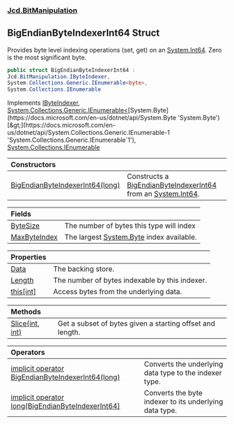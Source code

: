 ### [Jcd.BitManipulation](Jcd.BitManipulation.md 'Jcd.BitManipulation')

## BigEndianByteIndexerInt64 Struct

Provides byte level indexing operations (set, get) on an [System.Int64](https://docs.microsoft.com/en-us/dotnet/api/System.Int64 'System.Int64'). Zero is the most significant byte.

```csharp
public struct BigEndianByteIndexerInt64 :
Jcd.BitManipulation.IByteIndexer,
System.Collections.Generic.IEnumerable<byte>,
System.Collections.IEnumerable
```

Implements [IByteIndexer](Jcd.BitManipulation.IByteIndexer.md 'Jcd.BitManipulation.IByteIndexer'), [System.Collections.Generic.IEnumerable&lt;](https://docs.microsoft.com/en-us/dotnet/api/System.Collections.Generic.IEnumerable-1 'System.Collections.Generic.IEnumerable`1')[System.Byte](https://docs.microsoft.com/en-us/dotnet/api/System.Byte 'System.Byte')[&gt;](https://docs.microsoft.com/en-us/dotnet/api/System.Collections.Generic.IEnumerable-1 'System.Collections.Generic.IEnumerable`1'), [System.Collections.IEnumerable](https://docs.microsoft.com/en-us/dotnet/api/System.Collections.IEnumerable 'System.Collections.IEnumerable')

| Constructors | |
| :--- | :--- |
| [BigEndianByteIndexerInt64(long)](Jcd.BitManipulation.BigEndianByteIndexerInt64.BigEndianByteIndexerInt64(long).md 'Jcd.BitManipulation.BigEndianByteIndexerInt64.BigEndianByteIndexerInt64(long)') | Constructs a [BigEndianByteIndexerInt64](Jcd.BitManipulation.BigEndianByteIndexerInt64.md 'Jcd.BitManipulation.BigEndianByteIndexerInt64') from an [System.Int64](https://docs.microsoft.com/en-us/dotnet/api/System.Int64 'System.Int64'). |

| Fields                                                                                                                                     |                                                                                                                   |
|:-------------------------------------------------------------------------------------------------------------------------------------------|:------------------------------------------------------------------------------------------------------------------|
| [ByteSize](Jcd.BitManipulation.BigEndianByteIndexerInt64.ByteSize.md 'Jcd.BitManipulation.BigEndianByteIndexerInt64.ByteSize')             | The number of bytes this type will index                                                                          |
| [MaxByteIndex](Jcd.BitManipulation.BigEndianByteIndexerInt64.MaxByteIndex.md 'Jcd.BitManipulation.BigEndianByteIndexerInt64.MaxByteIndex') | The largest [System.Byte](https://docs.microsoft.com/en-us/dotnet/api/System.Byte 'System.Byte') index available. |

| Properties                                                                                                                        |                                                |
|:----------------------------------------------------------------------------------------------------------------------------------|:-----------------------------------------------|
| [Data](Jcd.BitManipulation.BigEndianByteIndexerInt64.Data.md 'Jcd.BitManipulation.BigEndianByteIndexerInt64.Data')                | The backing store.                             |
| [Length](Jcd.BitManipulation.BigEndianByteIndexerInt64.Length.md 'Jcd.BitManipulation.BigEndianByteIndexerInt64.Length')          | The number of bytes indexable by this indexer. |
| [this[int]](Jcd.BitManipulation.BigEndianByteIndexerInt64.this[int].md 'Jcd.BitManipulation.BigEndianByteIndexerInt64.this[int]') | Access bytes from the underlying data.         |

| Methods | |
| :--- | :--- |
| [Slice(int, int)](Jcd.BitManipulation.BigEndianByteIndexerInt64.Slice(int,int).md 'Jcd.BitManipulation.BigEndianByteIndexerInt64.Slice(int, int)') | Get a subset of bytes given a starting offset and length. |

| Operators | |
| :--- | :--- |
| [implicit operator BigEndianByteIndexerInt64(long)](Jcd.BitManipulation.BigEndianByteIndexerInt64.op_ImplicitJcd.BitManipulation.BigEndianByteIndexerInt64(long).md 'Jcd.BitManipulation.BigEndianByteIndexerInt64.op_Implicit Jcd.BitManipulation.BigEndianByteIndexerInt64(long)') | Converts the underlying data type to the indexer type. |
| [implicit operator long(BigEndianByteIndexerInt64)](Jcd.BitManipulation.BigEndianByteIndexerInt64.op_Implicitlong(Jcd.BitManipulation.BigEndianByteIndexerInt64).md 'Jcd.BitManipulation.BigEndianByteIndexerInt64.op_Implicit long(Jcd.BitManipulation.BigEndianByteIndexerInt64)') | Converts the byte indexer to its underlying data type. |
